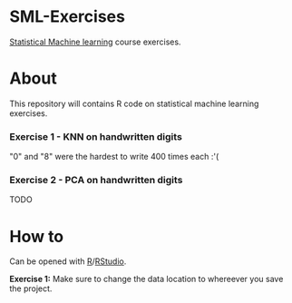 # SML-Exercises
[Statistical Machine learning](https://fagbesk.sam.sdu.dk/?fag_id=39769) course exercises.

# About
This repository will contains R code on statistical machine learning exercises.

### Exercise 1 - KNN on handwritten digits 

"0" and "8" were the hardest to write 400 times each :'(

### Exercise 2 - PCA on handwritten digits
TODO

# How to
Can be opened with [R](https://www.r-project.org/)/[RStudio](https://www.rstudio.com/).

**Exercise 1:** Make sure to change the data location to whereever you save the project. 
